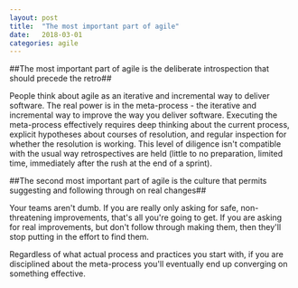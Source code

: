 ```yaml
---
layout: post
title:  "The most important part of agile"
date:   2018-03-01
categories: agile
---
```


##The most important part of agile is the deliberate introspection that should precede the retro##

People think about agile as an iterative and incremental way to deliver software.  The real power is in the meta-process - the iterative and incremental way to improve the way you deliver software.  Executing the meta-process effectively requires deep thinking about the current process, explicit hypotheses about courses of resolution, and regular inspection for whether the resolution is working.  This level of diligence isn't compatible with the usual way retrospectives are held (little to no preparation, limited time, immediately after the rush at the end of a sprint).

##The second most important part of agile is the culture that permits suggesting and following through on real changes##

Your teams aren't dumb.  If you are really only asking for safe, non-threatening improvements, that's all you're going to get.  If you are asking for real improvements, but don't follow through making them, then they'll stop putting in the effort to find them.

Regardless of what actual process and practices you start with, if you are disciplined about the meta-process you'll eventually end up converging on something effective.
